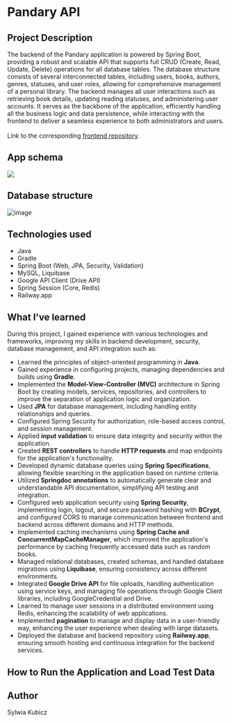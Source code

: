<h1>Pandary API</h1>

<h2>Project Description</h2>
The backend of the Pandary application is powered by Spring Boot, providing a robust and scalable API that supports full CRUD (Create, Read, Update, Delete) operations for all database tables. The database structure consists of several interconnected tables, including users, books, authors, genres, statuses, and user roles, allowing for comprehensive management of a personal library. The backend manages all user interactions such as retrieving book details, updating reading statuses, and administering user accounts. It serves as the backbone of the application, efficiently handling all the business logic and data persistence, while interacting with the frontend to deliver a seamless experience to both administrators and users. 
<br>
<br>
Link to the corresponding <a href="https://github.com/sylwiakubicz/books-tracker-front/tree/master">frontend repository</a>.

<h2>App schema</h2>
<p align="center"> 
  <img src="https://github.com/user-attachments/assets/f284fc60-b2c3-4d44-943c-0c10c7dc6c0c" style="display: flex; justify-contetnt: center;">
</p>
<h2>Database structure</h2>

![image](https://github.com/user-attachments/assets/7c204d5a-d0b5-4486-97c7-77c705ab348d)


<h2>Technologies used</h2>
<ul>
  <li>Java</li>
  <li>Gradle</li>
  <li>Spring Boot (Web, JPA, Security, Validation)</li>
  <li>MySQL, Liquibase</li>
  <li>Google API Client (Drive API)</li>
  <li>Spring Session (Core, Redis)</li>
  <li>Railway.app</li>
</ul>

<h2>What I've learned</h2>
During this project, I gained experience with various technologies and frameworks, improving my skills in backend development, security, database management, and API integration such as:
<ul>
  <li>Learned the principles of object-oriented programming in <strong>Java</strong>.</li>
  <li>Gained experience in configuring projects, managing dependencies and builds using <strong>Gradle</strong>.</li>
  <li>Implemented the <strong>Model-View-Controller (MVC)</strong> architecture in Spring Boot by creating models, services, repositories, and controllers to improve the separation of application logic and organization.</li>
  <li>Used <strong>JPA</strong> for database management, including handling entity relationships and queries.</li>
  <li>Configured <srtong>Spring Security</srtong> for authorization, role-based access control, and session management.</li>
  <li>Applied <strong>input validation</strong> to ensure data integrity and security within the application.</li>
  <li>Created <strong>REST controllers</strong> to handle <strong>HTTP requests</strong> and map endpoints for the application's functionality.</li>
  <li>Developed dynamic database queries using <strong>Spring Specifications</strong>, allowing flexible searching in the application based on runtime criteria.</li>
  <li>Utilized <strong>Springdoc annotations</strong> to automatically generate clear and understandable API documentation, simplifying API testing and integration.</li>
  <li>Configured web application security using <strong>Spring Security</strong>, implementing login, logout, and secure password hashing with <strong>BCrypt</strong>, and configured CORS to manage communication between frontend and backend across different domains and HTTP methods.</li>
  <li>Implemented caching mechanisms using <strong>Spring Cache and ConcurrentMapCacheManager</strong>, which improved the application's performance by caching frequently accessed data such as random books.</li>
  <li>Managed relational databases, created schemas, and handled database migrations using <strong>Liquibase</strong>, ensuring consistency across different environments.</li>
  <li>Integrated <strong>Google Drive API</strong> for file uploads, handling authentication using service keys, and managing file operations through Google Client libraries, including GoogleCredential and Drive.</li>
  <li>Learned to manage user sessions in a distributed environment using Redis, enhancing the scalability of web applications.</li>
  <li>Implemented <strong>pagination</strong> to manage and display data in a user-friendly way, enhancing the user experience when dealing with large datasets.</li>
  <li>Deployed the database and backend repository using <strong>Railway.app</strong>, ensuring smooth hosting and continuous integration for the backend services.</li>
</ul>

<h2>How to Run the Application and Load Test Data</h2>

<h2>Author</h2>
<p>Sylwia Kubicz</p>
